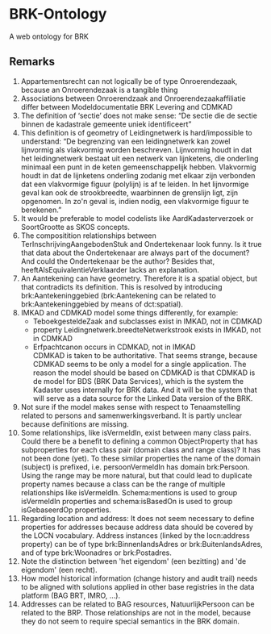 # BRK-Ontology
A web ontology for BRK


## Remarks
1. Appartementsrecht can not logically be of type Onroerendezaak, because an Onroerendezaak is a tangible thing
2. Associations between Onroerendzaak and Onroerendezaakaffiliatie differ between Modeldocumentatie BRK Levering and CDMKAD
3. The definition of ‘sectie’ does not make sense: “De sectie die de sectie binnen de kadastrale gemeente uniek identificeert”
4. This definition is of geometry of Leidingnetwerk is hard/impossible to understand: “De begrenzing van een leidingnetwerk kan zowel lijnvormig als vlakvormig worden beschreven. Lijnvormig houdt in dat het leidingnetwerk bestaat uit een netwerk van lijnketens, die onderling minimaal een punt in de keten gemeenschappelijk hebben. Vlakvormig houdt in dat de lijnketens onderling zodanig met elkaar zijn verbonden dat een vlakvormige figuur (polylijn) is af te leiden. In het lijnvormige geval kan ook de strookbreedte, waarbinnen de grenslijn ligt, zijn opgenomen. In zo'n geval is, indien nodig, een vlakvormige figuur te berekenen.”
5. It would be preferable to model codelists like AardKadasterverzoek or SoortGrootte as SKOS concepts. 
6. The compositition relationships between TerInschrijvingAangebodenStuk and Ondertekenaar look funny. Is it true that data about the Ondertekenaar are always part of the document? And could the Ondertekenaar be the author? Besides that, heeftAlsEquivalentieVerklaarder lacks an explanation.
7. An Aantekening can have geometry. Therefore it is a spatial object, but that contradicts its definition. This is resolved by introducing brk:Aantekeninggebied (brk:Aantekening can be related to brk:Aantekeninggebied by means of dct:spatial).
8. IMKAD and CDMKAD model some things differently, for example:
    * TeboekgesteldeZaak and subclasses exist in IMKAD, not in CDMKAD
    * property Leidingnetwerk.breedteNetwerkstrook exists in IMKAD, not in CDMKAD
    * Erfpachtcanon occurs in CDMKAD, not in IMKAD  
CDMKAD is taken to be authoritative. That seems strange, because CDMKAD seems to be only a model for a single application. The reason the model should be based on CDMKAD is that CDMKAD is de model for BDS (BRK Data Services), which is the system the Kadaster uses internally for BRK data. And it will be the system that will serve as a data source for the Linked Data version of the BRK.
9. Not sure if the model makes sense with respect to Tenaamstelling related to persons and samenwerkingsverband. It is partly unclear because definitions are missing.
10. Some relationships, like isVermeldIn, exist between many class pairs. Could there be a benefit to defining a common ObjectProperty that has subproperties for each class pair (domain class and range class)? It has not been done (yet). To these similar properties the name of the domain (subject) is prefixed, i.e. persoonVermeldIn has domain brk:Persoon. Using the range may be more natural, but that could lead to duplicate property names because a class can be the range of multiple relationships like isVermeldIn. Schema:mentions is used to group isVermeldIn properties and schema:isBasedOn is used to group isGebaseerdOp properties.
11. Regarding location and address: It does not seem necessary to define properties for addresses because address data should be covered by the LOCN vocabulary. Address instances (linked by the locn:address property) can be of type brk:BinnenlandsAdres or brk:BuitenlandsAdres, and of type brk:Woonadres or brk:Postadres.
12. Note the distinction between 'het eigendom' (een bezitting) and 'de eigendom' (een recht).
13. How model historical information (change history and audit trail) needs to be aligned with solutions applied in other base registries in the data platform (BAG BRT, IMRO, ...).
14. Addresses can be related to BAG resources, NatuurlijkPersoon can be related to the BRP. Those relationships are not in the model, because they do not seem to require special semantics in the BRK domain.
